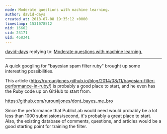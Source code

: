 ```yaml
---
node: Moderate questions with machine learning.
author: david-days
created_at: 2018-07-08 19:35:12 +0000
timestamp: 1531078512
nid: 16662
cid: 23171
uid: 468341
---
```




[david-days](../profile/david-days) replying to: [Moderate questions with machine learning.](../notes/Aleksi12358/07-08-2018/moderate-questions-with-machine-learning)

----
A quick googling for "bayesian spam filter ruby" brought up some interesting possibilities.

This article (http://rurounijones.github.io/blog/2014/08/11/bayesian-filter-performance-in-ruby/) is probably a good place to start, and he even has the Ruby code up on GitHub to start from.

https://github.com/rurounijones/dont_bayes_me_bro

Since the performance that PublicLab would need would probably be a lot less than 1000 submissions/second, it's probably a great place to start.  Also, the existing database of comments, questions, and articles would be a good starting point for training the filter.